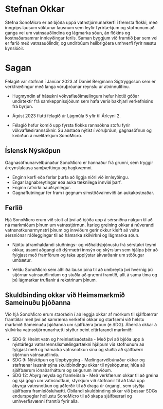 

<!-- > Embracing sustainability is increasingly becoming a prerequisite for business operations. -->

# Stefnan Okkar
Stefna SonoMicro er að bjóða uppá vatnstjórnunarkerfi í fremsta flokki, með inngrips lausum vöktunar lausnum sem leyfir fyrirtækjum og stofnunum að ganga vel um vatnsauðlindina og lágmarka sóun, án flókins og kostnaðarsamrar innleyðingar ferils. Saman byggjum við framtíð þar sem vel er farið með vatnsauðlindir, og undirbúum heilbrigðara umhverfi fyrir næstu kynslóðir. 


# Sagan

Félagið var stofnað í Janúar 2023 af Daníel Bergmann Sigtryggsson sem er verkfræðingur með langa vöruþróunar reynslu úr atvinnulífinu. 

- Hugmyndin af hátækni vökvaflæðimælingum hefur hlotið góðar undirtektir frá samkeppnissjóðum sem hafa verið bakhjarl verkefnisins frá byrjun. 

- Ágúst 2023 flutti félagið úr Lágmúla 5 yfir til Árleyni 2.

- Félagið hefur komið upp fyrsta flokks rannsókna stofu fyrir vökvaflæðirannsóknir. Sú aðstaða nýtist í vöruþróun, gagnasöfnun og kvörðun á mælitækjum SonoMicro.


## Íslensk Nýsköpun

Gagnasöfnunarvélbúnaður SonoMicro er hannaður frá grunni, sem tryggir áreynslulausa samþættingu og hagkvæmni.

- Enginn kerfi eða ferlar þurfa að liggja niðri við innleyðingu.
- Engar lagnabreytingar eða auka tæknilega innviði þarf.
- Enginn rafvirki nauðsynlegur.
- Gagnaflutningur fer fram í gegnum símstöðvainnviði án aukakostnaðar.

## Ferlið

Hjá SonoMicro erum við stolt af því að bjóða upp á sérsniðna nálgun til að ná markmiðum þínum um vatnsstjórnun. Ítarleg greining okkar á núverandi vatnsnotkunarmynstri þínum og innviðum gerir okkur kleift að veita sérsniðnar ráðleggingar til að hámarka skilvirkni og lágmarka sóun.

- Njóttu áframhaldandi stuðnings- og viðhaldsþjónustu frá sérstakri teymi okkar, ásamt aðgangi að dýrmætri innsýn og skýrslum sem hjálpa þér að fylgjast með framförum og taka upplýstar ákvarðanir um stöðugar umbætur.

- Veldu SonoMicro sem alhliða lausn þína til að umbreyta því hvernig þú stjórnar vatnsauðlindum og stuðla að grænni framtíð, allt á sama tíma og þú lágmarkar truflanir á rekstrinum þínum.

## Skuldbinding okkar við Heimsmarkmið Sameinuðu þjóðanna
Við hjá SonoMicro erum staðráðin í að leggja okkar af mörkum til sjálfbærrar framtíðar með því að samræma verkefni okkar og starfsemi við helstu markmið Sameinuðu þjóðanna um sjálfbæra þróun (e.SDG). Áhersla okkar á skilvirka vatnsstjórnunarhætti styður beint eftirfarandi markmið:

- SDG 6: Hreint vatn og hreinlætisaðstaða - Með því að bjóða upp á nýstárlega vatnsrennslismælingartækni hjálpum við stofnunum að fylgjast með og hámarka vatnsnotkun sína og stuðla að sjálfbærri stjórnun vatnsauðlinda.
- SDG 9: Nýsköpun og Uppbygging - Mælingarvélbúnaður okkar og stafrænar lausnir sýna skuldbindingu okkar til nýsköpunar, hlúa að sjálfbærum iðnaðarháttum og seigurum innviðum.
- SDG 12: Ábyrg neysla og framleiðsla - Með verkfærum okkar til að greina og sjá gögn um vatnsnotkun, styrkjum við stofnanir til að taka upp ábyrga vatnsnotkun og aðferðir til að draga úr úrgangi, sem styðja sjálfbæra framleiðsluhætti.
Óbilandi skuldbinding okkar við þessar SDGs endurspeglar hollustu SonoMicro til að skapa sjálfbærari og umhverfisvænni framtíð fyrir alla.